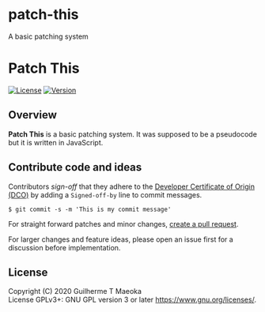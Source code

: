 # patch-this
A basic patching system

# Patch This

[![License](https://img.shields.io/github/license/guimspace/patch-this)](https://github.com/guimspace/patch-this/blob/master/LICENSE) [![Version](https://img.shields.io/github/v/release/guimspace/patch-this?include_prereleases)](https://github.com/guimspace/patch-this/releases)


## Overview

**Patch This** is a basic patching system. It was supposed to be a pseudocode but it is written in JavaScript.

## Contribute code and ideas

Contributors *sign-off* that they adhere to the [Developer Certificate of Origin (DCO)](https://developercertificate.org/) by adding a `Signed-off-by` line to commit messages.

```
$ git commit -s -m 'This is my commit message'
```

For straight forward patches and minor changes, [create a pull request](https://help.github.com/en/articles/creating-a-pull-request).

For larger changes and feature ideas, please open an issue first for a discussion before implementation.


## License

Copyright (C) 2020 Guilherme T Maeoka  
License GPLv3+: GNU GPL version 3 or later <https://www.gnu.org/licenses/>.

